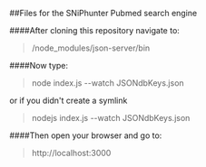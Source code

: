 ##Files for the SNiPhunter Pubmed search engine

####After cloning this repository navigate to:

>/node_modules/json-server/bin

####Now type:

>node index.js --watch JSONdbKeys.json

or if you didn't create a symlink

>nodejs index.js --watch JSONdbKeys.json

####Then open your browser and go to:

>http://localhost:3000